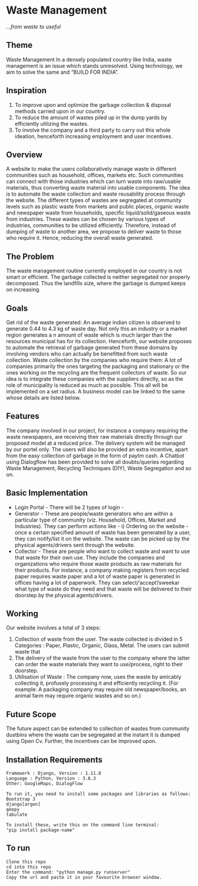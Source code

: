 # Waste Management
*...from waste to useful*

## Theme
Waste Management
In a densely populated country like India, waste management is an issue which stands unresolved.
Using technology, we aim to solve the same and “BUILD FOR INDIA”.

## Inspiration
1) To improve upon and optimize the garbage collection & disposal methods carried upon in our country.
2) To reduce the amount of wastes piled up in the dump yards by efficiently utilizing the wastes.
3) To involve the company and a third party to carry out this whole ideation, henceforth increasing employment and user incentives.

## Overview
A website to make the users collaboratively manage waste in different communities such as household, offices, markets etc.
Such communities can connect with those industries which can turn waste into raw/usable materials, thus converting waste material into 
usable components. The idea is to automate the waste collection and waste reusability process through the website. The different types of wastes are segregated at community levels such as plastic waste from markets and public places, organic waste and newspaper waste from households, specific liquid/solid/gaseous waste from industries. These wastes can be chosen by various types of industries, communities to be utilized efficiently.
Therefore, instead of dumping of waste to another area, we propose to deliver waste to those who require it. Hence, reducing the overall 
waste generated. 

## The Problem
The waste management routine currently employed in our country is not smart or efficient. 
The garbage collected is neither segregated nor properly decomposed. 
Thus the landfills size, where the garbage is dumped keeps on increasing.

## Goals
Get rid of the waste generated: An average indian citizen is observed to generate 0.44 to 4.3 kg of waste day.
Not only this an industry or a market region generates a n amount of waste which is much larger than the resources municipal has for its
collection.
Henceforth, our website proposes to automate the retrieval of garbage generated from these domains by involving vendors who can actually
be benefitted from such waste collection.
Waste collection by the companies who require them: A lot of companies primarily the ones targeting the packaging and stationary or the
ones working on the recycling are the frequent collectors of waste. So our idea is to integrate these companies with the suppliers 
directly, so as the role of municipality is reduced as much as possible. This all will be implemented on a set  radius. A business model can be linked to the same whose details are listed below.

## Features
The company involved in our project, for instance a company requiring the waste newspapers, are receiving their raw materials directly
through our proposed model at a reduced price.
The delivery system will be managed by our portel only.
The users will also be provided an extra incentive, apart from the easy collection of garbage in the form of paytm cash.
A Chatbot using Dialogflow has been provided to solve all doubts/queries regarding Waste Management, Recycling Techniques (DIY), Waste Segregation and so on. 

## Basic Implementation
* Login Portal - There will be 2 types of login - 
* Generator - These are people/waste generators who are within a particular type of community (viz. Household, Offices, Market and 
Industries). They can perform actions like - i) Ordering on the website - once a certain specified amount of waste has been generated by
a user, they can notify/list it on the website. The waste can be picked up by the physical agents/drivers sent through the website.
* Collector - These are people who want to collect waste and want to use that waste for their own use. They include the companies and
organizations who require those waste products as raw materials for their products. For instance, a company making registers from 
recycled paper requires waste paper and a lot of waste paper is generated in offices having a lot of paperwork. 
They can select/’accept’/sweekar what type of waste do they need and that waste will be delivered to their doorstep by the physical 
agents/drivers. 

## Working
Our website involves a total of 3 steps:
1. Collection of waste from the user. The waste collected is divided in 5 Categories : Paper, Plastic, Organic, Glass, Metal. The users can submit waste that 
2. The delivery of the waste from the user to the company where the latter can order the waste materials they want to use/process, right to their doorstep.
3. Utilisation of Waste : The company now, uses the waste by amicably collecting it, profusely processing it and efficiently recycling it.
(For example: A packaging company may require old newspaper/books, an animal farm may require organic wastes and so on.)

## Future Scope
The future aspect can be extended to collection of wastes from community dustbins where the waste can be segregated at the instant it 
is dumped using Open Cv.
Further, the incentives can be improved upon.

## Installation Requirements

```
Framework : Django, Version : 1.11.8
Language : Python, Version : 3.6.3
Other: GoogleMaps, DialogFlow

To run it, you need to install some packages and libraries as follows:
Bootstrap 3
django[argon]
geopy
tabulate

To install these, write this on the command line terminal:
"pip install package-name"
```

## To run

```
Clone this repo
cd into this repo
Enter the command: "python manage.py runserver"
Copy the url and paste it in your favourite browser window.
```


